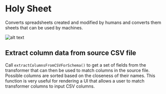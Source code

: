 # Holy Sheet

Converts spreadsheets created and modified by humans and converts them sheets that can be used by machines.

![alt text](https://raw.githubusercontent.com/PhinCo/holy-sheet/master/images/holy-sheet-intro.png)


## Extract column data from source CSV file

Call `extractColumnsFromCSVForSchema()` to get a set of fields from the transformer
that can then be used to match columns in the source file. Possible columns are sorted based on the 
closeness of their names. This function is very useful for rendering a UI that allows a user
to match transformer columns to input CSV columns.
